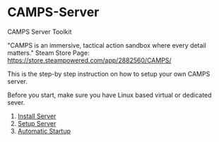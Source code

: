 # CAMPS-Server
CAMPS Server Toolkit

"CAMPS is an immersive, tactical action sandbox where every detail matters."
Steam Store Page: https://store.steampowered.com/app/2882560/CAMPS/

This is the step-by step instruction on how to setup your own CAMPS server.

Before you start, make sure you have Linux based virtual or dedicated sever.

1. [Install Server](https://github.com/MillenaryMan/CAMPS-Server/blob/main/Install%20Server.md)
2. [Setup Server](https://github.com/MillenaryMan/CAMPS-Server/blob/main/Setup%20Server.md)
3. [Automatic Startup](https://github.com/MillenaryMan/CAMPS-Server/blob/main/Automatic%20Startup.md)
